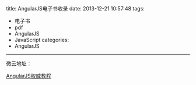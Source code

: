 title: AngularJS电子书收录
date: 2013-12-21 10:57:48
tags:
- 电子书
- pdf
- AngularJS
- JavaScript
categories:
- AngularJS

---

微云地址：

<!-- more -->

[AngularJS权威教程](http://share.weiyun.com/b2c5f87dcc4a0ffb2495844654a7f4f0)




